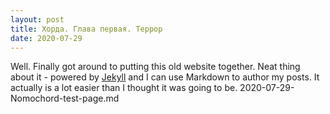 ```yaml
---
layout: post
title: Хорда. Глава первая. Террор
date: 2020-07-29
---
```


Well. Finally got around to putting this old website together. Neat thing about it - powered by [Jekyll](http://jekyllrb.com) and I can use Markdown to author my posts. It actually is a lot easier than I thought it was going to be.
2020-07-29-Nomochord-test-page.md
